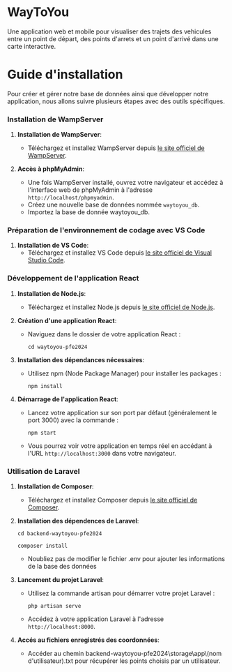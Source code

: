 # WayToYou
Une application web et mobile pour visualiser des trajets des vehicules entre un point de départ, des points d'arrets et un point d'arrivé dans une carte interactive.
# Guide d'installation
Pour créer et gérer notre base de données ainsi que développer notre application, nous allons suivre plusieurs étapes avec des outils spécifiques.

### Installation de WampServer

1. **Installation de WampServer**:
   - Téléchargez et installez WampServer depuis [le site officiel de WampServer](http://www.wampserver.com/).

2. **Accès à phpMyAdmin**:
   - Une fois WampServer installé, ouvrez votre navigateur et accédez à l'interface web de phpMyAdmin à l'adresse `http://localhost/phpmyadmin`.
   - Créez une nouvelle base de données nommée `waytoyou_db`.
   - Importez la base de donnée waytoyou_db.

### Préparation de l'environnement de codage avec VS Code

1. **Installation de VS Code**:
   - Téléchargez et installez VS Code depuis [le site officiel de Visual Studio Code](https://code.visualstudio.com/).

### Développement de l'application React

1. **Installation de Node.js**:
   - Téléchargez et installez Node.js depuis [le site officiel de Node.js](https://nodejs.org/).

2. **Création d'une application React**:
   
   - Naviguez dans le dossier de votre application React :
     ```
     cd waytoyou-pfe2024
     ```

4. **Installation des dépendances nécessaires**:
   - Utilisez npm (Node Package Manager) pour installer les packages :
     ```
     npm install
     ```

5. **Démarrage de l'application React**:
   - Lancez votre application sur son port par défaut (généralement le port 3000) avec la commande :
     ```
     npm start
     ```
   - Vous pourrez voir votre application en temps réel en accédant à l'URL `http://localhost:3000` dans votre navigateur.

### Utilisation de Laravel

1. **Installation de Composer**:
   - Téléchargez et installez Composer depuis [le site officiel de Composer](https://getcomposer.org/).

2. **Installation des dépendences de Laravel**:

     ```
     cd backend-waytoyou-pfe2024
     ```
     ```
     composer install
     ```
   - Noubliez pas de modifier le fichier .env pour ajouter les informations de la base des données

3. **Lancement du projet Laravel**:
   - Utilisez la commande artisan pour démarrer votre projet Laravel :
     ```
     php artisan serve
     ```
   - Accédez à votre application Laravel à l'adresse `http://localhost:8000`.
4. **Accés au fichiers enregistrés des coordonnées**:
   - Accéder au chemin backend-waytoyou-pfe2024\storage\app\\(nom d'utilisateur).txt pour récupérer les points choisis par un utilisateur.
